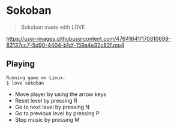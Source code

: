 # Sokoban

> Sokoban made with LÖVE

https://user-images.githubusercontent.com/47641641/170810699-83137cc7-5d90-4404-b1df-159a4e32c82f.mp4

## Playing

```
Running game on Linux:
$ love sokoban
```

- Move player by using the arrow keys
- Reset level by pressing R
- Go to next level by pressing N
- Go to previous level by pressing P
- Stop music by pressing M
